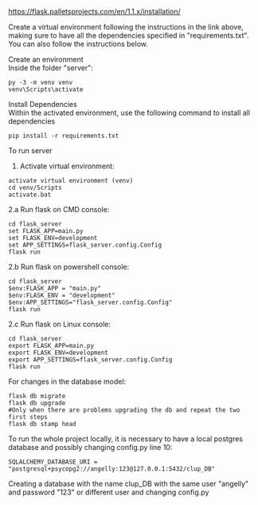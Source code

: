 https://flask.palletsprojects.com/en/1.1.x/installation/

Create a virtual environment following the instructions in the link above, making sure to have all the dependencies specified in "requirements.txt". You can also follow the instructions below.

Create an environment<br/>
Inside the folder "server":
```
py -3 -m venv venv
venv\Scripts\activate
```

Install Dependencies<br/>
Within the activated environment, use the following command to install all dependencies
```
pip install -r requirements.txt
```

To run server
1. Activate virtual environment:
```
activate virtual environment (venv)
cd venv/Scripts
activate.bat
```

2.a Run flask on CMD console:
```
cd flask_server
set FLASK_APP=main.py 
set FLASK_ENV=development
set APP_SETTINGS=flask_server.config.Config
flask run
```
2.b Run flask on powershell console:
```
cd flask_server
$env:FLASK_APP = "main.py"
$env:FLASK_ENV = "development"
$env:APP_SETTINGS="flask_server.config.Config"
flask run
```
2.c Run flask on Linux console:
```
cd flask_server
export FLASK_APP=main.py
export FLASK_ENV=development
export APP_SETTINGS=flask_server.config.Config
flask run
```
For changes in the database model:
```
flask db migrate
flask db upgrade
#Only when there are problems upgrading the db and repeat the two first steps
flask db stamp head
```

To run the whole project locally, it is necessary to have a local postgres database and possibly changing config.py line 10:
```
SQLALCHEMY_DATABASE_URI = "postgresql+psycopg2://angelly:123@127.0.0.1:5432/clup_DB"
```
Creating a database with the name clup_DB with the same user "angelly" and password "123" or different user and changing config.py
